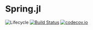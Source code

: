 # Spring.jl

![Lifecycle](https://img.shields.io/badge/lifecycle-experimental-orange.svg)<!--
![Lifecycle](https://img.shields.io/badge/lifecycle-maturing-blue.svg)
![Lifecycle](https://img.shields.io/badge/lifecycle-stable-green.svg)
![Lifecycle](https://img.shields.io/badge/lifecycle-retired-orange.svg)
![Lifecycle](https://img.shields.io/badge/lifecycle-archived-red.svg)
![Lifecycle](https://img.shields.io/badge/lifecycle-dormant-blue.svg) -->
[![Build Status](https://travis-ci.com//Spring.jl.svg?branch=master)](https://travis-ci.com//Spring.jl)
[![codecov.io](http://codecov.io/github//Spring.jl/coverage.svg?branch=master)](http://codecov.io/github//Spring.jl?branch=master)
